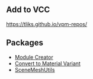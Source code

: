 ## Add to VCC
https://tliks.github.io/vpm-repos/

## Packages
- [Module Creator](https://github.com/Tliks/ModuleCreator)
- [Convert to Material Variant](https://github.com/Tliks/DuplicateAsVariant)
- [SceneMeshUtils](https://github.com/Tliks/SceneMeshUtils)
